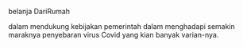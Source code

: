 belanja DariRumah

dalam mendukung kebijakan pemerintah dalam menghadapi semakin maraknya penyebaran virus Covid yang kian banyak varian-nya.
